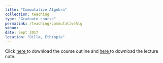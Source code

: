 ```yaml
---
title: "Commutative Algebra"
collection: teaching
type: "Graduate course"
permalink: /teaching/commutativeAlg
venue: 
date: Sept 2017
location: "Dilla, Ethiopia"
---
```



Click <a href="https://dkboku.github.io/files/Commutativealgebra.pdf"> here </a> to download the course outline and <a href="https://dkboku.github.io/files/chapter1.pdf"> here </a>  to download the lecture note. 
